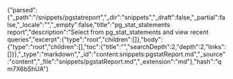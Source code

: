 {"parsed":{"_path":"/snippets/pgstatreport","_dir":"snippets","_draft":false,"_partial":false,"_locale":"","_empty":false,"title":"pg_stat_statements report","description":"Select from pg_stat_statements and view recent queries","excerpt":{"type":"root","children":[]},"body":{"type":"root","children":[],"toc":{"title":"","searchDepth":2,"depth":2,"links":[]}},"_type":"markdown","_id":"content:snippets:pgstatReport.md","_source":"content","_file":"snippets/pgstatReport.md","_extension":"md"},"hash":"qm7X6bShUA"}